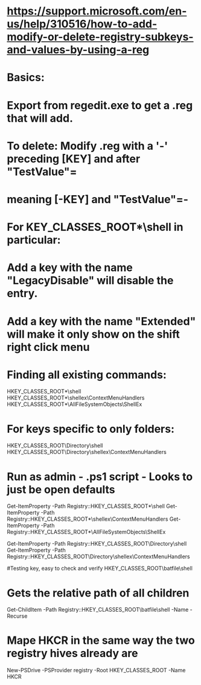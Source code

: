 # https://support.microsoft.com/en-us/help/310516/how-to-add-modify-or-delete-registry-subkeys-and-values-by-using-a-reg

# Basics:
# Export from regedit.exe to get a .reg that will add.

# To delete: Modify .reg with a '-' preceding [KEY] and after "TestValue"=
# meaning [-KEY] and "TestValue"=-

# For KEY_CLASSES_ROOT\*\shell in particular:
# Add a key with the name "LegacyDisable" will disable the entry.
# Add a key with the name "Extended" will make it only show on the shift right click menu


# Finding all existing commands:
HKEY_CLASSES_ROOT\*\shell
HKEY_CLASSES_ROOT\*\shellex\ContextMenuHandlers
HKEY_CLASSES_ROOT\*\AllFileSystemObjects\ShellEx

# For keys specific to only folders:
HKEY_CLASSES_ROOT\Directory\shell
HKEY_CLASSES_ROOT\Directory\shellex\ContextMenuHandlers

# Run as admin - .ps1 script - Looks to just be open defaults
Get-ItemProperty -Path Registry::HKEY_CLASSES_ROOT\*\shell
Get-ItemProperty -Path Registry::HKEY_CLASSES_ROOT\*\shellex\ContextMenuHandlers
Get-ItemProperty -Path Registry::HKEY_CLASSES_ROOT\*\AllFileSystemObjects\ShellEx


Get-ItemProperty -Path Registry::HKEY_CLASSES_ROOT\Directory\shell
Get-ItemProperty -Path Registry::HKEY_CLASSES_ROOT\Directory\shellex\ContextMenuHandlers

#Testing key, easy to check and verify
HKEY_CLASSES_ROOT\batfile\shell

# Gets the relative path of all children
Get-ChildItem -Path Registry::HKEY_CLASSES_ROOT\batfile\shell -Name -Recurse

# Mape HKCR in the same way the two registry hives already are
New-PSDrive -PSProvider registry -Root HKEY_CLASSES_ROOT -Name HKCR
